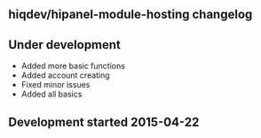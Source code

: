 hiqdev/hipanel-module-hosting changelog
---------------------------------------

## Under development

- Added more basic functions
- Added account creating
- Fixed minor issues
- Added all basics

## Development started 2015-04-22

